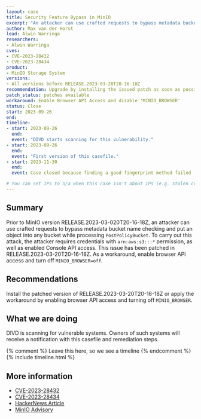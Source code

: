 ```yaml
---
layout: case
title: Security Feature Bypass in MinIO
excerpt: "An attacker can use crafted requests to bypass metadata bucket name checking and put an object into any bucket, resulting in compromise of the server."
author: Max van der Horst
lead: Alwin Warringa
researchers:
- Alwin Warringa
cves:
- CVE-2023-28432
- CVE-2023-28434
product: 
- MinIO Storage System
versions: 
- All versions before RELEASE.2023-03-20T20-16-18Z
recommendation: Upgrade by installing the issued patch as soon as possible or apply the mentioned workaround.
patch_status: patches available
workaround: Enable Browser API Access and disable 'MINIO_BROWSER'
status: Close
start: 2023-09-26
end: 
timeline:
- start: 2023-09-26
  end:
  event: "DIVD starts scanning for this vulnerability."
- start: 2023-09-26
  end:
  event: "First version of this casefile."
- start: 2023-11-30
  end: 
  event: Case closed because finding a good fingerprint method failed

# You can set IPs to n/a when this case isn't about IPs (e.g. stolen credentials)
---
```

## Summary

Prior to MinIO version RELEASE.2023-03-020T20-16-18Z, an attacker can use crafted requests to bypass metadata bucket name checking and put an object into any bucket while processing `PostPolicyBucket`. To carry out this attack, the attacker requires credentials with `arn:aws:s3:::*` permission, as well as enabled Console API access. This issue has been patched in RELEASE.2023-03-20T20-16-18Z. As a workaround, enable browser API access and turn off `MINIO_BROWSER=off`.

## Recommendations

Install the patched version of RELEASE.2023-03-20T20-16-18Z or apply the workaround by enabling browser API access and turning off `MINIO_BROWSER`.

## What we are doing

DIVD is scanning for vulnerable systems. Owners of such systems will receive a notification with this casefile and remediation steps.


{% comment %}  Leave this here, so we see a timeline {% endcomment %}
{% include timeline.html %}


## More information

* [CVE-2023-28432](https://nvd.nist.gov/vuln/detail/CVE-2023-28432)
* [CVE-2023-28434](https://nvd.nist.gov/vuln/detail/CVE-2023-28434)
* [HackerNews Article](https://thehackernews.com/2023/09/hackers-exploit-minio-storage-system.html)
* [MinIO Advisory](https://blog.min.io/tag/security-advisory/)
